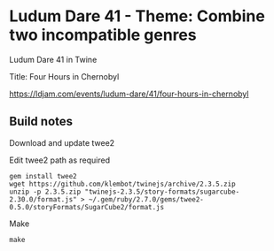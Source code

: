 # Ludum Dare 41 - Theme: Combine two incompatible genres
Ludum Dare 41 in Twine

Title: Four Hours in Chernobyl

https://ldjam.com/events/ludum-dare/41/four-hours-in-chernobyl

## Build notes

Download and update twee2

Edit twee2 path as required
```
gem install twee2
wget https://github.com/klembot/twinejs/archive/2.3.5.zip
unzip -p 2.3.5.zip "twinejs-2.3.5/story-formats/sugarcube-2.30.0/format.js" > ~/.gem/ruby/2.7.0/gems/twee2-0.5.0/storyFormats/SugarCube2/format.js
```

Make
```
make
```
